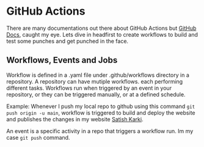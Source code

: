 # GitHub Actions

There are many documentations out there about GitHub Actions but  [GitHub Docs](https://docs.github.com/en/actions/get-started/understand-github-actions), caught my eye. Lets dive in headfirst to create workflows to build and test some punches and get punched in the face. 

## Workflows, Events and Jobs
Workflow is defined in a .yaml file under .github/workflows directory in a repository. A repository can have mutiple workflows. each performing different tasks. Workflows run when triggered by an event in your repository, or they can be triggered manually, or at a defined schedule.

Example: Whenever I push my local repo to github using this command `git push origin -u main`, workflow is triggered to build and deploy the website and publishes the changes in my website [Satish Karki](www.satishkarki.com).

An event is a specific activity in a repo that triggers a workflow run. Im my case `git push` command.



